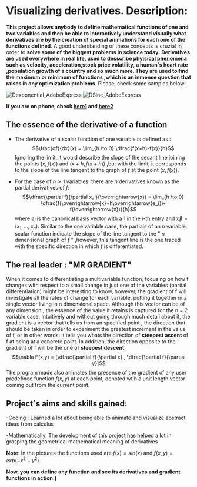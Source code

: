 # Visualizing derivatives. Description:
**This project allows anybody to define mathematical functions of one and two variables and then be able to interactively understand visually what derivatives are by the creation of special animations for each one of the functions defined**. A good understanding of these concepts is cruzial in order to **solve some of the biggest problems in science today**. **Derivatives are used everywhere in real life, used to desscribe phyisical phenomena such as velocity, acceleration,stock price volatility, a human´s heart rate ,population growth of a country and so much more. They are used to find the maximum or minimum of functions ,which is an inmense question that raises in any  optimization problems**.
Please, check some samples below:

![Dexponential_AdobeExpress](https://user-images.githubusercontent.com/97905110/212180205-8e778ab5-945c-4917-b033-43faef287e51.gif)      ![DSine_AdobeExpress](https://user-images.githubusercontent.com/97905110/212180435-c4f8686f-f0b2-4f19-bb46-a7a466a8a5dc.gif)



**If you are on phone, check  [here1](https://drive.google.com/file/d/1lsrfZhpx0Z0uyQorOI1igZahGmtfi0yD/view?usp=drivesdk) and [here2](https://drive.google.com/file/d/1Ukw9xBE9RNmnlMieXhgJESRLjAZ-VNu8/view?usp=drivesdk)**
## The essence of the derivative of a function
* The derivative of a scalar function of one variable is defined as :
$$\frac{df}{dx}(x) = \lim_{h \to 0} \dfrac{f(x+h)-f(x)}{h}$$
Ignoring the limit, it would describe the slope of the secant line joining the points $(x,f(x))$ and $(x+h,f(x+h))$ ,but with the limit, it corresponds to the slope of the line tangent to the graph of $f$ at the point $(x,f(x))$.

* For the case of $n>1$ variables, there are $n$ derivatives known as the partial derivatives of $f$:
$$\dfrac{\partial f}{\partial x_i}(\overrightarrow{x}) = \lim_{h \to 0} \dfrac{f(\overrightarrow{x}+h\overrightarrow{e_i})-f(\overrightarrow{x})}{h}$$ where $e_i$ is the canonical basis vector with a $1$ in the i-th entry and $\overrightarrow{x} = (x_1, ... ,x_n)$.
Similar to the one variable case, the partials of an $n$ variable scalar function indicate the slope of the line tangent to the " $n$ dimensional graph of $f$ " ,however, this tangent line is the one traced with the specific direction in which $f$ is differentiated.

## The real leader : "MR GRADIENT"
When it comes to differentiating a multivariable function, focusing on how f changes with respect to a small change in just one of the variables (partial differentiation) might be interesting to know, however, the gradient of f will investigate all the rates of change for each variable, putting it together in a single vector living in n dimensional space. Although this vector can be of any dimension , the essence of the value it retains is captured for the n = 2 variable case. Intuitively and without going through much detail about it, the gradient is a vector that tells us from an specified point , the direction that should be taken in order to experiment the greatest increment in the value of f, or in other words: it tells you whats the direction of **steepest ascent** of f at being at a concrete point. In addition, the direction opposite to the gradient of f will be the one of **steepest descent**. 
$$\nabla F(x,y) = [\dfrac{\partial f}{\partial x} , \dfrac{\partial f}{\partial y}]$$
The program made also animates the presence of the gradient of any user predefined function $f(x,y)$ at each point, denoted wtih a unit length vector coming out from the current point.
## Project´s aims and skills gained:
-Coding : Learned a lot about being able to animate and visualize abstract ideas from calculus
  
-Mathematically: The development of this project has helped a lot in grasping the geometrical mathematical meaning of derivatives

  
  
**Note**: In the pictures the functions used are $f(x) = sin(x)$ and $f(x,y) = exp(-x^2-y^2)$

**Now, you can define any function and see its derivatives and gradient functions in action:)**
